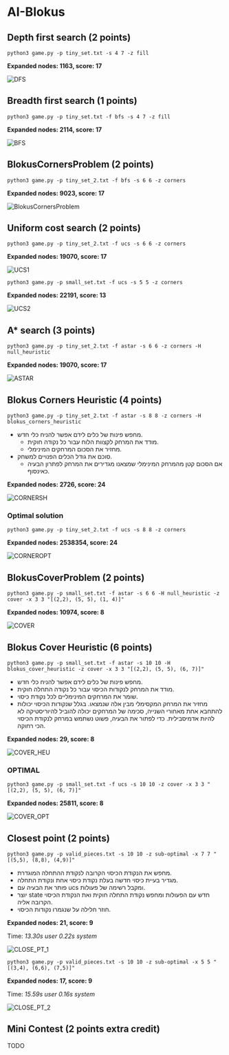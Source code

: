 # AI-Blokus

##  Depth first search (2 points)
`python3 game.py -p tiny_set.txt -s 4 7 -z fill`

**Expanded nodes: 1163, score: 17**

![DFS](https://i.imgur.com/JNUhuR2.png)

## Breadth first search (1 points)
`python3 game.py -p tiny_set.txt -f bfs -s 4 7 -z fill`

**Expanded nodes: 2114, score: 17**

![BFS](https://i.imgur.com/dmCM0R1.png)

## BlokusCornersProblem (2 points)
`python3 game.py -p tiny_set_2.txt -f bfs -s 6 6 -z corners`

**Expanded nodes: 9023, score: 17**

![BlokusCornersProblem](https://i.imgur.com/o9VGBAa.png)

## Uniform cost search (2 points)
`python3 game.py -p tiny_set_2.txt -f ucs -s 6 6 -z corners`

**Expanded nodes: 19070, score: 17**

![UCS1](https://i.imgur.com/jPCV5yV.png)

`python3 game.py -p small_set.txt -f ucs -s 5 5 -z corners`

**Expanded nodes: 22191, score: 13**

![UCS2](https://i.imgur.com/xdmqV0w.png)

## A* search (3 points)
`python3 game.py -p tiny_set_2.txt -f astar -s 6 6 -z corners -H null_heuristic`

**Expanded nodes: 19070, score: 17**

![ASTAR](https://i.imgur.com/16apZ9L.png)

## Blokus Corners Heuristic (4 points)
`python3 game.py -p tiny_set_2.txt -f astar -s 8 8 -z corners -H blokus_corners_heuristic `

* מחפש פינות של כלים לידם אפשר להניח כלי חדש.
	* מודד את המרחק לקצוות הלוח עבור כל נקודה חוקית.
	* מחזיר את הסכום המרחקים המינימלי.
* סוכם את גודל הכלים הפנויים למשחק.
	* אם הסכום קטן מהמרחק המינימלי שמצאנו מגדירים את המרחק לפתרון הבעיה כאינסוף.

**Expanded nodes: 2726, score: 24**

![CORNERSH](https://i.imgur.com/dONwQng.png)

### Optimal solution
`python3 game.py -p tiny_set_2.txt -f ucs -s 8 8 -z corners`

**Expanded nodes: 2538354, score: 24**

![CORNEROPT](https://i.imgur.com/fSHTHNy.png)

## BlokusCoverProblem (2 points)
`python3 game.py -p small_set.txt -f astar -s 6 6 -H null_heuristic -z cover -x 3 3 "[(2,2), (5, 5), (1, 4)]"`

**Expanded nodes: 10974, score: 8**

![COVER](https://i.imgur.com/N3wVgh9.png)

## Blokus Cover Heuristic (6 points)
`python3 game.py -p small_set.txt -f astar -s 10 10 -H blokus_cover_heuristic -z cover -x 3 3 "[(2,2), (5, 5), (6, 7)]"`

* מחפש פינות של כלים לידם אפשר להניח כלי חדש.
* מודד את המרחק לנקודות הכיסוי עבור כל נקודה התחלה חוקית.
* שומר את המרחקים המינימליים לכל נקודת כיסוי.
* מחזיר את המרחק המקסימלי מבין אלה שנמצאו.
בגלל שנקודות הכיסוי יכולות להתחבא אחת מאחורי השנייה, סכימה של המרחקים יכולה להוביל להיוריסטיקה לא להיות אדמיסבילית. כדי לפתור את הבעיה, פשוט נשתמש במרחק לנקודת הכיסוי הכי רחוקה.

**Expanded nodes: 29, score: 8**

![COVER_HEU](https://i.imgur.com/Wp4NxoE.png)

### OPTIMAL
`python3 game.py -p small_set.txt -f ucs -s 10 10 -z cover -x 3 3 "[(2,2), (5, 5), (6, 7)]"`

**Expanded nodes: 25811, score: 8**

![COVER_OPT](https://i.imgur.com/aQJKOmP.png)

## Closest point (2 points)
`python3 game.py -p valid_pieces.txt -s 10 10 -z sub-optimal -x 7 7 "[(5,5), (8,8), (4,9)]"`

* מחפש את הנקודת הכיסוי הקרובה לנקודת ההתחלה המוגדרת.
* מגדיר בעיית כיסוי חדשה בעלת נקודת כיסוי אחת ונקודת התחלה.
* פותר את הבעיה עם ucs ומקבל רשימה של פעולות.
* יוצר state חדש עם הפעולות ומחפש נקודת התחלה חוקית ואת הנקודת הכיסוי הקרובה אליה.
* חוזר חלילה על שנגמרו נקודות הכיסוי.

**Expanded nodes: 21, score: 9**

Time: _13.30s user 0.22s system_

![CLOSE_PT_1](https://i.imgur.com/hYqPyOn.png)

`python3 game.py -p valid_pieces.txt -s 10 10 -z sub-optimal -x 5 5 "[(3,4), (6,6), (7,5)]"`

**Expanded nodes: 17, score: 9**

Time: _15.59s user 0.16s system_

![CLOSE_PT_2](https://i.imgur.com/8YkbBOr.png)
##  Mini Contest (2 points extra credit) 
TODO
